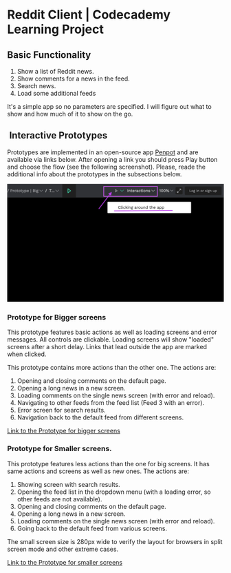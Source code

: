 # Reddit Client | Codecademy Learning Project

## Basic Functionality
1. Show a list of Reddit news.
2. Show comments for a news in the feed.
3. Search news.
4. Load some additional feeds

It's a simple app so no parameters are specified. I will figure out what to show and how much of it to show on the go.

##  Interactive Prototypes

Prototypes are implemented in an open-source app [Penpot](https://penpot.app/) and are available via links below. After opening a link you should press Play button and choose the flow (see the following screenshot). Please, reade the additional info about the prototypes in the subsections below.

![Screenshot of how to launch the prototype](/readme-images/launch-prototype-screenshot.png "Screenshot of how to launch the prototype")

### Prototype for Bigger screens

This prototype features basic actions as well as loading screens and error messages. All controls are clickable. Loading screens will show "loaded" screens after a short delay. Links that lead outside the app are marked when clicked.

This prototype contains more actions than the other one. The actions are:

1. Opening and closing comments on the default page.
2. Opening a long news in a new screen.
3. Loading comments on the single news screen (with error and reload).
4. Navigating to other feeds from the feed list (Feed 3 with an error).
5. Error screen for search results.
6. Navigation back to the default feed from different screens.

[Link to the Prototype for bigger screens](https://design.penpot.app/#/view/d9665a57-0073-80a2-8002-47b8d0c88057?page-id=396b0895-20c9-8051-8002-4926475fba80&section=interactions&index=0&share-id=d5fc0283-ef1c-80fa-8002-497f8b193ace)

### Prototype for Smaller screens.

This prototype features less actions than the one for big screens. It has same actions and screens as well as new ones. The actions are:

1. Showing screen with search results.
2. Opening the feed list in the dropdown menu (with a loading error, so other feeds are not available).
3. Opening and closing comments on the default page.
4. Opening a long news in a new screen.
5. Loading comments on the single news screen (with error and reload).
6. Going back to the default feed from various screens.

The small screen size is 280px wide to verify the layout for browsers in split screen mode and other extreme cases.

[Link to the Prototype for smaller screens](https://design.penpot.app/#/view/d9665a57-0073-80a2-8002-47b8d0c88057?page-id=396b0895-20c9-8051-8002-49384f78a737&section=interactions&index=0&share-id=d9665a57-0073-80a2-8002-4a5e3d120b20)

